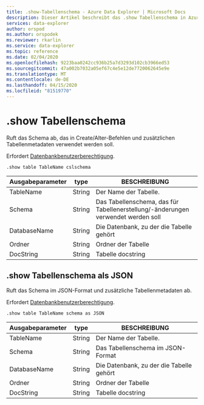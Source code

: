```yaml
---
title: .show-Tabellenschema - Azure Data Explorer | Microsoft Docs
description: Dieser Artikel beschreibt das .show Tabellenschema in Azure Data Explorer.
services: data-explorer
author: orspod
ms.author: orspodek
ms.reviewer: rkarlin
ms.service: data-explorer
ms.topic: reference
ms.date: 02/04/2020
ms.openlocfilehash: 9223baa0242cc936b25a7d3293d102cb3966ed53
ms.sourcegitcommit: 47a002b7032a05ef67c4e5e12de7720062645e9e
ms.translationtype: MT
ms.contentlocale: de-DE
ms.lasthandoff: 04/15/2020
ms.locfileid: "81519770"
---
```

# <a name="show-table-schema"></a>.show Tabellenschema

Ruft das Schema ab, das in Create/Alter-Befehlen und zusätzlichen Tabellenmetadaten verwendet werden soll.

Erfordert [Datenbankbenutzerberechtigung](../management/access-control/role-based-authorization.md).

```
.show table TableName cslschema 
```
| Ausgabeparameter | type   | BESCHREIBUNG                                               |
|------------------|--------|-----------------------------------------------------------|
| TableName        | String | Der Name der Tabelle.                                    |
| Schema           | String | Das Tabellenschema, das für Tabellenerstellung/-änderungen verwendet werden soll |
| DatabaseName     | String | Die Datenbank, zu der die Tabelle gehört                   |
| Ordner           | String | Ordner der Tabelle                                            |
| DocString        | String | Tabelle docstring                                         |


## <a name="show-table-schema-as-json"></a>.show Tabellenschema als JSON

Ruft das Schema im JSON-Format und zusätzliche Tabellenmetadaten ab.

Erfordert [Datenbankbenutzerberechtigung](../management/access-control/role-based-authorization.md).

```
.show table TableName schema as JSON
```

| Ausgabeparameter | type   | BESCHREIBUNG                             |
|------------------|--------|-----------------------------------------|
| TableName        | String | Der Name der Tabelle.                   |
| Schema           | String | Das Tabellenschema im JSON-Format         |
| DatabaseName     | String | Die Datenbank, zu der die Tabelle gehört |
| Ordner           | String | Ordner der Tabelle                          |
| DocString        | String | Tabelle docstring                       |